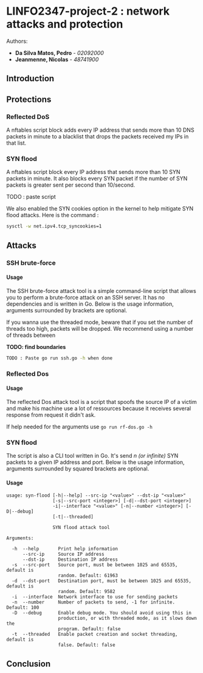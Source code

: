 # LINFO2347-project-2 : network attacks and protection

Authors:

- **Da Silva Matos, Pedro** - *02092000*
- **Jeanmenne, Nicolas** - *48741900*

## Introduction

## Protections

### Reflected DoS

A nftables script block adds every IP address that sends more than 10 DNS packets in minute to a blacklist that drops the packets received my IPs in that list.
 

### SYN flood

A nftables script block every IP address that sends more than 10 SYN packets in  minute. It also blocks every SYN packet if the number of SYN packets is greater sent per second than 10/second.

TODO : paste script

We also enabled the SYN cookies option in the kernel to help mitigate SYN flood attacks. Here is the command :

```bash
sysctl -w net.ipv4.tcp_syncookies=1
```

## Attacks

### SSH brute-force

#### Usage

The SSH brute-force attack tool is a simple command-line script that allows you to perform a brute-force attack on an SSH server. It has no dependencies and is written in Go. Below is the usage information, arguments surrounded by brackets are optional.

If you wanna use the threaded mode, beware that if you set the number of threads too high, packets will be dropped. We recommend using a number of threads between

**TODO: find boundaries**

```bash
TODO : Paste go run ssh.go -h when done
```

### Reflected Dos

#### Usage
The reflected Dos attack tool is a script that spoofs the source IP of a victim and make his machine use a lot of ressources because it receives several response from request it didn't ask.

If help needed for the arguments use ```go run rf-dos.go -h```

### SYN flood

The script is also a CLI tool written in Go. It's send *n (or infinite)* SYN packets to a given IP address and port. Below is the usage information, arguments surrounded by  squared brackets are optional.

#### Usage

```no-highlight
usage: syn-flood [-h|--help] --src-ip "<value>" --dst-ip "<value>"
                 [-s|--src-port <integer>] [-d|--dst-port <integer>]
                 -i|--interface "<value>" [-n|--number <integer>] [-D|--debug]
                 [-t|--threaded]

                 SYN flood attack tool

Arguments:

  -h  --help       Print help information
      --src-ip     Source IP address
      --dst-ip     Destination IP address
  -s  --src-port   Source port, must be between 1025 and 65535, default is
                   random. Default: 61963
  -d  --dst-port   Destination port, must be between 1025 and 65535, default is
                   random. Default: 9582
  -i  --interface  Network interface to use for sending packets
  -n  --number     Number of packets to send, -1 for infinite. Default: 100
  -D  --debug      Enable debug mode. You should avoid using this in
                   production, or with threaded mode, as it slows down the
                   program. Default: false
  -t  --threaded   Enable packet creation and socket threading, default is
                   false. Default: false
```

## Conclusion